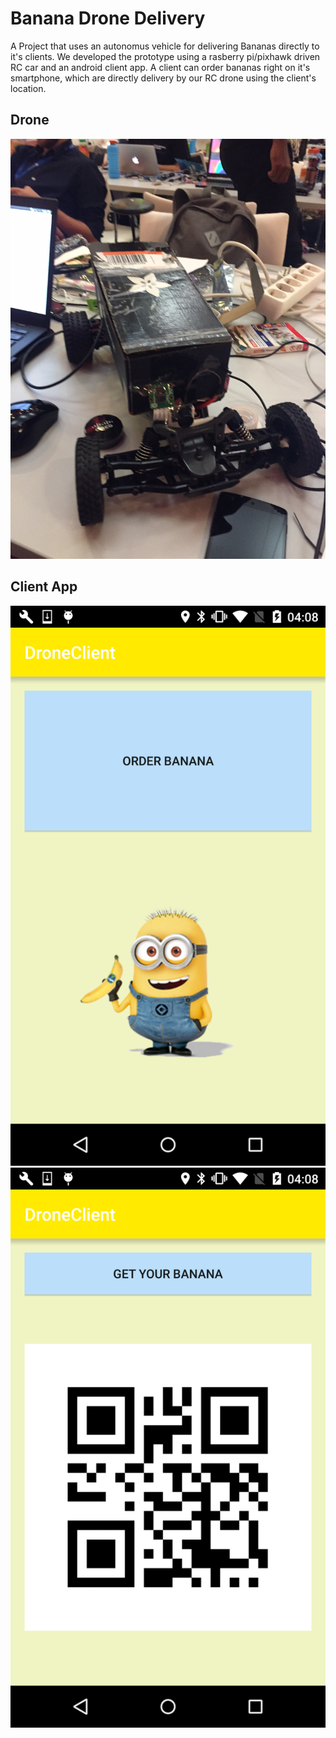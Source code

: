 # Banana Drone Delivery
A Project that uses an autonomus vehicle for delivering Bananas directly to it's clients. We developed the prototype using a rasberry pi/pixhawk driven RC car and an android client app. A client can order bananas right on it's smartphone, which are directly delivery by our RC drone using the client's location.

## Drone

![Drone](/drone.jpg)

## Client App
![Drone](/main.png)
![Drone](/qrcodespng.png)